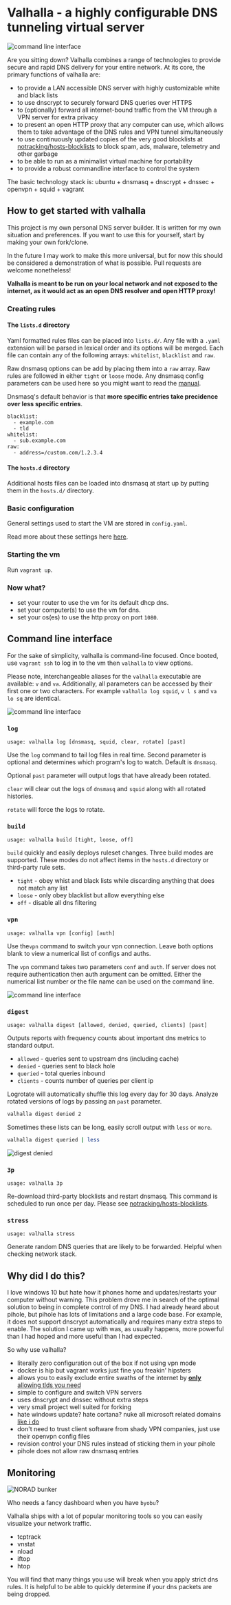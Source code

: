 # Valhalla - a highly configurable DNS tunneling virtual server

![command line interface](https://github.com/mmeyer2k/valhalla/blob/master/docs/img/topology.png?raw=true)

Are you sitting down?
Valhalla combines a range of technologies to provide secure and rapid DNS delivery for your entire network.
At its core, the primary functions of valhalla are:
- to provide a LAN accessible DNS server with highly customizable white and black lists
- to use dnscrypt to securely forward DNS queries over HTTPS
- to (optionally) forward all internet-bound traffic from the VM through a VPN server for extra privacy
- to present an open HTTP proxy that any computer can use, which allows them to take advantage of the DNS rules and VPN tunnel simultaneously
- to use continuously updated copies of the very good blocklists at [notracking/hosts-blocklists](https://github.com/notracking/hosts-blocklists) to block spam, ads, malware, telemetry and other garbage
- to be able to run as a minimalist virtual machine for portability
- to provide a robust commandline interface to control the system

The basic technology stack is: ubuntu + dnsmasq + dnscrypt + dnssec + openvpn + squid + vagrant

## How to get started with valhalla

This project is my own personal DNS server builder.
It is written for my own situation and preferences.
If you want to use this for yourself, start by making your own fork/clone.

In the future I may work to make this more universal, but for now this should be considered a demonstration of what is possible.
Pull requests are welcome nonetheless!

**Valhalla is meant to be run on your local network and not exposed to the internet, as it would act as an open DNS resolver and open HTTP proxy!**

### Creating rules

#### The `lists.d` directory

Yaml formatted rules files can be placed into `lists.d/`. 
Any file with a `.yaml` extension will be parsed in lexical order and its options will be merged.
Each file can contain any of the following arrays: `whitelist`, `blacklist` and `raw`.

Raw dnsmasq options can be add by placing them into a `raw` array.
Raw rules are followed in either `tight` or `loose` mode.
Any dnsmasq config parameters can be used here so you might want to read the [manual](http://www.thekelleys.org.uk/dnsmasq/docs/dnsmasq-man.html).

Dnsmasq's default behavior is that **more specific entries take precidence over less specific entries**.
```
blacklist:
  - example.com
  - tld
whitelist:
  - sub.example.com
raw:
  - address=/custom.com/1.2.3.4
```

#### The `hosts.d` directory

Additional hosts files can be loaded into dnsmasq at start up by putting them in the `hosts.d/` directory.

### Basic configuration

General settings used to start the VM are stored in `config.yaml`.

Read more about these settings here [here](https://github.com/mmeyer2k/valhalla/blob/master/docs/configuration.md).

### Starting the vm
Run `vagrant up`.

### Now what?
- set your router to use the vm for its default dhcp dns.
- set your computer(s) to use the vm for dns.
- set your os(es) to use the http proxy on port `1080`.

## Command line interface
For the sake of simplicity, valhalla is command-line focused.
Once booted, use `vagrant ssh` to log in to the vm then `valhalla` to view options.

Please note, interchangeable aliases for the `valhalla` executable are available: `v` and `va`.
Additionally, all parameters can be accessed by their first one or two characters.
For example `valhalla log squid`, `v l s` and `va lo sq` are identical.

![command line interface](https://github.com/mmeyer2k/valhalla/blob/master/docs/img/cli.png?raw=true)

### `log`
`usage: valhalla log [dnsmasq, squid, clear, rotate] [past]`

Use the `log` command to tail log files in real time.
Second parameter is optional and determines which program's log to watch.
Default is `dnsmasq`.

Optional `past` parameter will output logs that have already been rotated.

`clear` will clear out the logs of `dnsmasq` and `squid` along with all rotated histories.

`rotate` will force the logs to rotate.

### `build`
`usage: valhalla build [tight, loose, off]`

`build` quickly and easily deploys ruleset changes.
Three build modes are supported. 
These modes do not affect items in the `hosts.d` directory or third-party rule sets.

- `tight` - obey whist and black lists while discarding anything that does not match any list
- `loose` - only obey blacklist but allow everything else
- `off` - disable all dns filtering

### `vpn`
`usage: valhalla vpn [config] [auth]`

Use the`vpn` command to switch your vpn connection.
Leave both options blank to view a numerical list of configs and auths.

The `vpn` command takes two parameters `conf` and `auth`.
If server does not require authentication then auth argument can be omitted.
Either the numerical list number or the file name can be used on the command line.

![command line interface](https://github.com/mmeyer2k/valhalla/blob/master/docs/img/cli-vpn.png?raw=true)

### `digest`
`usage: valhalla digest [allowed, denied, queried, clients] [past]`

Outputs reports with frequency counts about important dns metrics to standard output.

- `allowed` - queries sent to upstream dns (including cache)
- `denied` - queries sent to black hole
- `queried` - total queries inbound
- `clients` - counts number of queries per client ip

Logrotate will automatically shuffle this log every day for 30 days.
Analyze rotated versions of logs by passing an `past` parameter.
```bash
valhalla digest denied 2
```

Sometimes these lists can be long, easily scroll output with `less` or `more`.

```bash
valhalla digest queried | less
```

![digest denied](https://github.com/mmeyer2k/valhalla/blob/master/docs/img/cli-digest.png?raw=true)

### `3p`
`usage: valhalla 3p`

Re-download third-party blocklists and restart dnsmasq.
This command is scheduled to run once per day.
Please see [notracking/hosts-blocklists](https://github.com/notracking/hosts-blocklists).

### `stress`
`usage: valhalla stress`

Generate random DNS queries that are likely to be forwarded.
Helpful when checking network stack.

## Why did I do this?
I love windows 10 but hate how it phones home and updates/restarts your computer without warning.
This problem drove me in search of the optimal solution to being in complete control of my DNS.
I had already heard about pihole, but pihole has lots of limitations and a large code base.
For example, it does not support dnscrypt automatically and requires many extra steps to enable.
The solution I came up with was, as usually happens, more powerful than I had hoped and more useful than I had expected.

So why use valhalla?
- literally zero configuration out of the box if not using vpn mode
- docker is hip but vagrant works just fine you freakin' hipsters
- allows you to easily exclude entire swaths of the internet by [**only** allowing tlds you need](https://github.com/mmeyer2k/valhalla/blob/master/lists.d/tlds.yaml)
- simple to configure and switch VPN servers
- uses dnscrypt and dnssec without extra steps
- very small project well suited for forking
- hate windows update? hate cortana? nuke all microsoft related domains [like i do](https://github.com/mmeyer2k/valhalla/blob/master/lists.d/microsoft.yaml)
- don't need to trust client software from shady VPN companies, just use their openvpn config files
- revision control your DNS rules instead of sticking them in your pihole
- pihole does not allow raw dnsmasq entries

## Monitoring
![NORAD bunker](https://github.com/mmeyer2k/valhalla/blob/master/docs/img/command-bunker.png?raw=true)

Who needs a fancy dashboard when you have `byobu`?

Valhalla ships with a lot of popular monitoring tools so you can easily visualize your network traffic.
- tcptrack
- vnstat
- nload
- iftop 
- htop

You will find that many things you use will break when you apply strict dns rules.
It is helpful to be able to quickly determine if your dns packets are being dropped.
